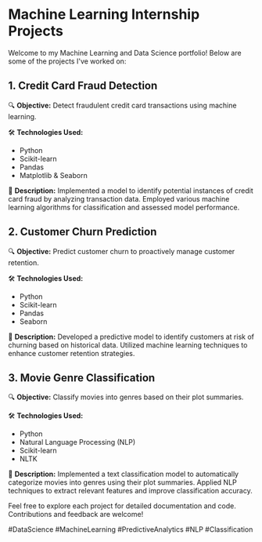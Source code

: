 # Machine Learning Internship Projects

Welcome to my Machine Learning and Data Science portfolio! Below are some of the projects I've worked on:

## 1. Credit Card Fraud Detection

🔍 **Objective:** Detect fraudulent credit card transactions using machine learning.

🛠 **Technologies Used:**
- Python
- Scikit-learn
- Pandas
- Matplotlib & Seaborn

📝 **Description:**
Implemented a model to identify potential instances of credit card fraud by analyzing transaction data. Employed various machine learning algorithms for classification and assessed model performance.


## 2. Customer Churn Prediction

🔍 **Objective:** Predict customer churn to proactively manage customer retention.

🛠 **Technologies Used:**
- Python
- Scikit-learn
- Pandas
- Seaborn

📝 **Description:**
Developed a predictive model to identify customers at risk of churning based on historical data. Utilized machine learning techniques to enhance customer retention strategies.


## 3. Movie Genre Classification

🔍 **Objective:** Classify movies into genres based on their plot summaries.

🛠 **Technologies Used:**
- Python
- Natural Language Processing (NLP)
- Scikit-learn
- NLTK

📝 **Description:**
Implemented a text classification model to automatically categorize movies into genres using their plot summaries. Applied NLP techniques to extract relevant features and improve classification accuracy.


Feel free to explore each project for detailed documentation and code. Contributions and feedback are welcome!

#DataScience #MachineLearning #PredictiveAnalytics #NLP #Classification
